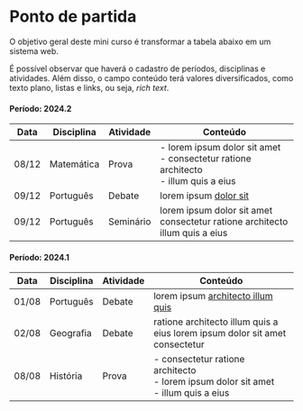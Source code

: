 # Ponto de partida
O objetivo geral deste mini curso é transformar a tabela abaixo em um sistema web.

É possível observar que haverá o cadastro de períodos, disciplinas e atividades. Além disso, o campo conteúdo terá valores diversificados, como texto plano, listas e links, ou seja, *rich text*.

#### Período: 2024.2
| Data | Disciplina | Atividade | Conteúdo |
| --- | --- | --- | --- |
| 08/12 | Matemática | Prova | - lorem ipsum dolor sit amet<br>- consectetur ratione architecto<br>- illum quis a eius |
| 09/12 | Português | Debate | lorem ipsum [dolor sit](#) |
| 09/12 | Português | Seminário | lorem ipsum dolor sit amet consectetur ratione architecto illum quis a eius |


#### Período: 2024.1
| Data | Disciplina | Atividade | Conteúdo |
| --- | --- | --- | --- |
| 01/08 | Português | Debate | lorem ipsum [architecto illum quis](#) |
| 02/08 | Geografia | Debate | ratione architecto illum quis a eius lorem ipsum dolor sit amet consectetur |
| 08/08 | História | Prova | - consectetur ratione architecto<br>- lorem ipsum dolor sit amet<br>- illum quis a eius |